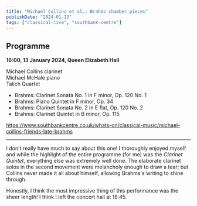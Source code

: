 ```yaml
---
title: "Michael Collins et al.: Brahms chamber pieces"
publishDate: "2024-01-13"
tags: ["classical-live", "southbank-centre"]
---
```


## Programme

**16:00, 13 January 2024, Queen Elizabeth Hall**

Michael Collins clarinet<br/>
Michael McHale piano<br />
Talich Quartet

- Brahms: Clarinet Sonata No. 1 in F minor, Op. 120 No. 1
- Brahms: Piano Quintet in F minor, Op. 34
- Brahms: Clarinet Sonata No. 2 in E flat, Op. 120 No. 2
- Brahms: Clarinet Quintet in B minor, Op. 115

https://www.southbankcentre.co.uk/whats-on/classical-music/michael-collins-friends-late-brahms

------

I don't really have much to say about this one!
I thoroughly enjoyed myself and while the highlight of the entire programme (for me) was the *Clarinet Quintet*, everything else was extremely well done.
The elaborate clarinet solos in the second movement were melancholy enough to draw a tear; but Collins never made it all about himself, allowing Brahms's writing to shine through.

Honestly, I think the most impressive thing of this performance was the sheer length!
I think I left the concert hall at 18:45.
